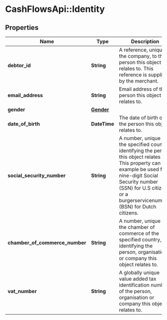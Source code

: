 # CashFlowsApi::Identity

## Properties
Name | Type | Description | Notes
------------ | ------------- | ------------- | -------------
**debtor_id** | **String** | A reference, unique to the company, to the person this object relates to.  This reference is supplied by the merchant. | [optional] 
**email_address** | **String** | Email address of the person this object relates to. | [optional] 
**gender** | [**Gender**](Gender.md) |  | [optional] 
**date_of_birth** | **DateTime** | The date of birth of the person this object relates to. | [optional] 
**social_security_number** | **String** | A number, unique to the specified country, identifying the person this object relates to.  This property can for example be used for a nine-digit Social Security number (SSN) for U.S citizens or a burgerservicenummer (BSN) for Dutch citizens. | [optional] 
**chamber_of_commerce_number** | **String** | A number, unique to the chamber of commerce of the specified country, identifying the person, organisation or company this object relates to. | [optional] 
**vat_number** | **String** | A globally unique value added tax identification number of the person, organisation or company this object relates to. | [optional] 

